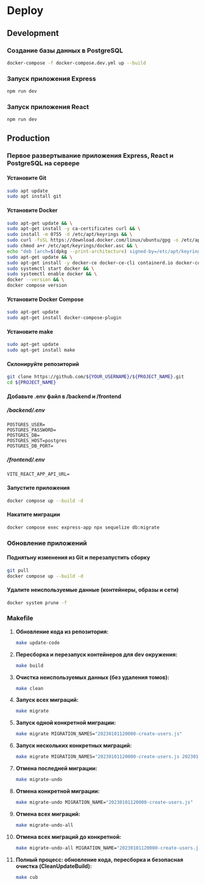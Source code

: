 # Deploy

## Development

### Создание базы данных в PostgreSQL
```bash
docker-compose -f docker-compose.dev.yml up --build
```

### Запуск приложения Express
```bash
npm run dev
```

### Запуск приложения React
```bash
npm run dev
```

## Production

### Первое развертывание приложения Express, React и PostgreSQL на сервере

#### Установите Git
```bash
sudo apt update
sudo apt install git
```

#### Установите Docker
```bash
sudo apt-get update && \
sudo apt-get install -y ca-certificates curl && \
sudo install -m 0755 -d /etc/apt/keyrings && \
sudo curl -fsSL https://download.docker.com/linux/ubuntu/gpg -o /etc/apt/keyrings/docker.asc && \
sudo chmod a+r /etc/apt/keyrings/docker.asc && \
echo "deb [arch=$(dpkg --print-architecture) signed-by=/etc/apt/keyrings/docker.asc] https://download.docker.com/linux/ubuntu $(. /etc/os-release && echo \"$VERSION_CODENAME\") stable" | sudo tee /etc/apt/sources.list.d/docker.list > /dev/null && \
sudo apt-get update && \
sudo apt-get install -y docker-ce docker-ce-cli containerd.io docker-compose-plugin && \
sudo systemctl start docker && \
sudo systemctl enable docker && \
docker --version && \
docker compose version

```

#### Установите Docker Compose
```bash
sudo apt-get update
sudo apt-get install docker-compose-plugin
```

#### Установите make
```bash
sudo apt-get update
sudo apt-get install make
```

#### Склонируйте репозиторий
```bash
git clone https://github.com/${YOUR_USERNAME}/${PROJECT_NAME}.git
cd ${PROJECT_NAME}
```

#### Добавьте .env файл в /backend и /frontend
##### /backend/.env
```env
POSTGRES_USER=
POSTGRES_PASSWORD=
POSTGRES_DB=
POSTGRES_HOST=postgres
POSTGRES_DB_PORT=
```
##### /frontend/.env
```env
VITE_REACT_APP_API_URL=
```

#### Запустите приложения
```bash
docker compose up --build -d
```

#### Накатите миграции
```bash
docker compose exec express-app npx sequelize db:migrate
```

### Обновление приложений
#### Поднятьну изменения из Git и перезапустить сборку
```bash
git pull
docker compose up --build -d
```

#### Удалите неиспользуемые данные (контейнеры, образы и сети)
```bash
docker system prune -f
```

### Makefile
1. **Обновление кода из репозитория:**
    ```bash
    make update-code
    ```

2. **Пересборка и перезапуск контейнеров для dev окружения:**
    ```bash
    make build
    ```

3. **Очистка неиспользуемых данных (без удаления томов):**
    ```bash
    make clean
    ```

4. **Запуск всех миграций:**
    ```bash
    make migrate
    ```

5. **Запуск одной конкретной миграции:**
    ```bash
    make migrate MIGRATION_NAMES="20230101120000-create-users.js"
    ```

6. **Запуск нескольких конкретных миграций:**
    ```bash
    make migrate MIGRATION_NAMES="20230101120000-create-users.js 20230102120000-add-posts.js"
    ```

7. **Отмена последней миграции:**
    ```bash
    make migrate-undo
    ```

8. **Отмена конкретной миграции:**
    ```bash
    make migrate-undo MIGRATION_NAME="20230101120000-create-users.js"
    ```

9. **Отмена всех миграций:**
    ```bash
    make migrate-undo-all
    ```

10. **Отмена всех миграций до конкретной:**
    ```bash
    make migrate-undo-all MIGRATION_NAME="20230101120000-create-users.js"
    ```

11. **Полный процесс: обновление кода, пересборка и безопасная очистка (CleanUpdateBuild):**
    ```bash
    make cub
    ```
